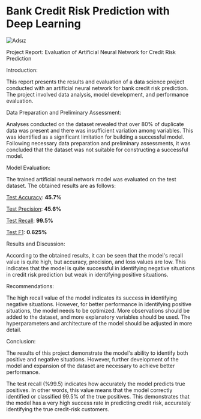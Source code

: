 # Bank Credit Risk Prediction with Deep Learning


![Adsız](https://github.com/ArdaKaymaz/Bank_Credit_Risk_Prediction_with_Deep_Learning/assets/146623362/3856e6dc-c3a3-44b4-95fc-3bf92fa8902d)

 
Project Report: Evaluation of Artificial Neural Network for Credit Risk Prediction

Introduction:

This report presents the results and evaluation of a data science project conducted with an artificial neural network for bank credit risk prediction. The project involved data analysis, model development, and performance evaluation.


Data Preparation and Preliminary Assessment:

Analyses conducted on the dataset revealed that over 80% of duplicate data was present and there was insufficient variation among variables. This was identified as a significant limitation for building a successful model. Following necessary data preparation and preliminary assessments, it was concluded that the dataset was not suitable for constructing a successful model.


Model Evaluation:

The trained artificial neural network model was evaluated on the test dataset. The obtained results are as follows:

<u>Test Accuracy</u>: <strong>45.7%</strong>

<u>Test Precision</u>: <strong>45.6%</strong>

<u>Test Recall</u>: <strong>99.5%</strong>

<u>Test F1</u>: <strong>0.625%</strong>
 
Results and Discussion:

According to the obtained results, it can be seen that the model's recall value is quite high, but accuracy, precision, and loss values are low. This indicates that the model is quite successful in identifying negative situations in credit risk prediction but weak in identifying positive situations.


Recommendations:

The high recall value of the model indicates its success in identifying negative situations. However, for better performance in identifying positive situations, the model needs to be optimized.
More observations should be added to the dataset, and more explanatory variables should be used.
The hyperparameters and architecture of the model should be adjusted in more detail.


Conclusion:

The results of this project demonstrate the model's ability to identify both positive and negative situations. However, further development of the model and expansion of the dataset are necessary to achieve better performance.

The test recall (%99.5) indicates how accurately the model predicts true positives. In other words, this value means that the model correctly identified or classified 99.5% of the true positives. This demonstrates that the model has a very high success rate in predicting credit risk, accurately identifying the true credit-risk customers.

